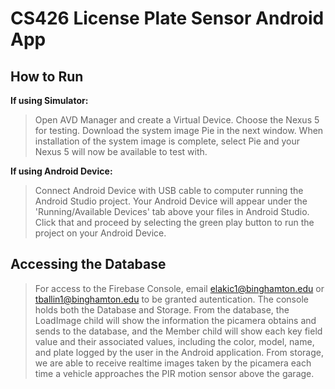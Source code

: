 # CS426 License Plate Sensor Android App
## How to Run
**If using Simulator:**
> Open AVD Manager and create a Virtual Device. Choose the Nexus 5 for testing. Download the system image Pie in the next window. When installation of the system image is complete, select Pie and your Nexus 5 will now be available to test with.

**If using Android Device:**
> Connect Android Device with USB cable to computer running the Android Studio project. Your Android Device will appear under the 'Running/Available Devices' tab above your files in Android Studio. Click that and proceed by selecting the green play button to run the project on your Android Device. 

## Accessing the Database
> For access to the Firebase Console, email elakic1@binghamton.edu or tballin1@binghamton.edu to be granted autentication. The console holds both the Database and Storage. From the database, the LoadImage child will show the information the picamera obtains and sends to the database, and the Member child will show each key field value and their associated values, including the color, model, name, and plate logged by the user in the Android application. From storage, we are able to receive realtime images taken by the picamera each time a vehicle approaches the PIR motion sensor above the garage.
